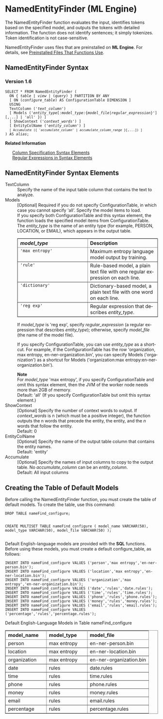<html><head></head><body><div class="nested0" aria-labelledby="ariaid-title1" topicindex="1" topicid="lam1507582387267" id="lam1507582387267"><h1 class="title topictitle1" id="ariaid-title1">NamedEntityFinder (ML Engine)</h1><div class="body conbody">
<p class="p">The NamedEntityFinder function evaluates the input, identifies tokens based on the specified model, and outputs the tokens with detailed information. The function does not identify sentences; it simply tokenizes. Token identification is not case-sensitive.</p>
<p class="p">NamedEntityFinder uses files that are preinstalled on <span><b>ML Engine</b></span>. For details, see <a href="tzu1557778477026.md">Preinstalled Files That Functions Use</a>.</p></div><div class="topic reference nested1" aria-labelledby="ariaid-title2" topicindex="2" topicid="fsr1507582452484" xml:lang="en-us" lang="en-us" id="fsr1507582452484">
<h2 class="title topictitle2" id="ariaid-title2">NamedEntityFinder Syntax</h2><div class="body refbody"><div class="section" id="fsr1507582452484__section_N1000E_N1000C_N10001">
<h3 class="title sectiontitle">Version <span>1.6</span></h3><pre class="pre codeblock" xml:space="preserve"><code>SELECT * FROM NamedEntityFinder (
  <span>ON { <var class="keyword varname">table</var> | <var class="keyword varname">view</var> | (<var class="keyword varname">query</var>) }</span> PARTITION BY ANY
  [ ON (<var class="keyword varname">configure_table</var>) AS ConfigurationTable DIMENSION ]
  USING
  TextColumn ('<var class="keyword varname">text_column</var>')
  [ Models ('<var class="keyword varname">entity_type</var>[:<var class="keyword varname">model_type</var>:{<var class="keyword varname">model_file</var>|<var class="keyword varname">regular_expression</var>}'][,...] | 'all' }) ]
  [ ShowContext ('<var class="keyword varname">context_words</var>') ]
  [ EntityColName ('<var class="keyword varname">entity_column</var>') ]
  <code class="ph codeph">[ Accumulate ({ '<var class="keyword varname">accumulate_column</var>' | <var class="keyword varname">accumulate_column_range</var> }[,...]) ]</code>
) AS <var class="keyword varname">alias</var>;</code></pre></div></div><div class="related-links"><div class="linklistheader"><p></p><b>Related Information</b></div>
<ul class="linklist linklist"><div class="linklistmember"><a href="ndv1557782188375.md">Column Specification Syntax Elements</a></div><div class="linklistmember"><a href="dsd1557781660424.md">Regular Expressions in Syntax Elements</a></div></ul></div></div><div class="topic reference nested1" aria-labelledby="ariaid-title3" topicindex="3" topicid="rdh1507582703200" xml:lang="en-us" lang="en-us" id="rdh1507582703200">
<h2 class="title topictitle2" id="ariaid-title3">NamedEntityFinder Syntax Elements</h2><div class="body refbody"><div class="section" id="rdh1507582703200__section_N10011_N1000E_N10001"><dl class="dl parml"><dt class="dt pt dlterm">TextColumn</dt><dd class="dd pd">Specify the name of the input table column that contains the text to analyze.</dd><dt class="dt pt dlterm">Models</dt><dd class="dd pd">[Optional] Required if you do not specify ConfigurationTable, in which case you cannot specify 'all'. Specify the model items to load.</dd><dd class="dd pd ddexpand">If you specify both ConfigurationTable and this syntax element, the function loads the specified model items from ConfigurationTable.</dd><dd class="dd pd ddexpand">The <var class="keyword varname">entity_type</var> is the name of an entity type (for example, PERSON, LOCATION, or EMAIL), which appears in the output table.</dd><dd class="dd pd ddexpand"><div class="tablenoborder"><table cellpadding="4" cellspacing="0" summary="" id="rdh1507582703200__table_qn5_h1z_fdb" class="table" frame="border" border="1" rules="all"><div class="caption"></div><colgroup span="1"><col style="width:50%" span="1"></col><col style="width:50%" span="1"></col></colgroup><thead class="thead" style="text-align:left;"><tr class="row"><th class="entry cellrowborder" style="vertical-align:top;" id="d35140e193" rowspan="1" colspan="1"><var class="keyword varname">model_type</var></th><th class="entry cellrowborder" style="vertical-align:top;" id="d35140e196" rowspan="1" colspan="1">Description</th></tr></thead><tbody class="tbody"><tr class="row"><td class="entry cellrowborder" style="vertical-align:top;" headers="d35140e193" rowspan="1" colspan="1"><code class="ph codeph">'max entropy'</code></td><td class="entry cellrowborder" style="vertical-align:top;" headers="d35140e196" rowspan="1" colspan="1">Maximum entropy language model output by training.</td></tr><tr class="row"><td class="entry cellrowborder" style="vertical-align:top;" headers="d35140e193" rowspan="1" colspan="1"><code class="ph codeph">'rule'</code></td><td class="entry cellrowborder" style="vertical-align:top;" headers="d35140e196" rowspan="1" colspan="1">Rule-based model, a plain text file with one regular expression on each line.</td></tr><tr class="row"><td class="entry cellrowborder" style="vertical-align:top;" headers="d35140e193" rowspan="1" colspan="1"><code class="ph codeph">'dictionary'</code></td><td class="entry cellrowborder" style="vertical-align:top;" headers="d35140e196" rowspan="1" colspan="1">Dictionary-based model, a plain text file with one word on each line.</td></tr><tr class="row"><td class="entry cellrowborder" style="vertical-align:top;" headers="d35140e193" rowspan="1" colspan="1"><code class="ph codeph">'reg exp'</code></td><td class="entry cellrowborder" style="vertical-align:top;" headers="d35140e196" rowspan="1" colspan="1">Regular expression that describes <var class="keyword varname">entity_type</var>.</td></tr></tbody></table></div></dd><dd class="dd pd ddexpand">If <var class="keyword varname">model_type</var> is 'reg exp', specify <var class="keyword varname">regular_expression</var> (a regular expression that describes <var class="keyword varname">entity_type</var>); otherwise, specify <var class="keyword varname">model_file</var> (the name of the model file).</dd><dd class="dd pd ddexpand">
<p class="p">If you specify ConfigurationTable, you can use <var class="keyword varname">entity_type</var> as a shortcut. For example, if the ConfigurationTable has the row 'organization, max entropy, en-ner-organization.bin', you can specify Models ('organization') as a shortcut for Models ('organization:max entropy:en-ner-organization.bin').</p><div class="note note" id="rdh1507582703200__note_N100AC_N1004E_N10042_N10030_N10011_N1000E_N1000C_N10001"><span><b>Note</b></span><div class="notebody">For <var class="keyword varname">model_type</var> 'max entropy', if you specify ConfigurationTable and omit this syntax element, then the JVM of the worker node needs more than 2GB of memory.</div></div></dd><dd class="dd pd ddexpand">Default: 'all' (If you specify ConfigurationTable but omit this syntax element.)</dd><dt class="dt pt dlterm">ShowContext</dt><dd class="dd pd">[Optional] Specify the number of context words to output. If <var class="keyword varname">context_words</var> is n (which must be a positive integer), the function outputs the n words that precede the entity, the entity, and the <var class="keyword varname">n</var> words that follow the entity.</dd><dd class="dd pd ddexpand">Default: 0</dd><dt class="dt pt dlterm">EntityColName</dt><dd class="dd pd">[Optional] Specify the name of the output table column that contains the entity names.</dd><dd class="dd pd ddexpand">Default: 'entity'</dd><dt class="dt pt dlterm">Accumulate</dt><dd class="dd pd">[Optional] Specify the names of input columns to copy to the output table. No <var class="keyword varname">accumulate_column</var> can be an <var class="keyword varname">entity_column</var>.</dd><dd class="dd pd ddexpand">Default: All input columns</dd></dl></div></div></div><div class="topic reference nested1" aria-labelledby="ariaid-title4" topicindex="4" topicid="bvn1507584767132" xml:lang="en-us" lang="en-us" id="bvn1507584767132">
<h2 class="title topictitle2" id="ariaid-title4">Creating the Table of Default Models</h2><div class="body refbody"><div class="section" id="bvn1507584767132__section_N1000E_N1000C_N10001">
<p class="p">Before calling the NamedEntityFinder function, you must create the table of default models. To create the table, use this command:</p><pre class="pre codeblock" xml:space="preserve"><code>DROP TABLE nameFind_configure;

CREATE MULTISET TABLE nameFind_configure (
  model_name VARCHAR(50),
  model_type VARCHAR(50),
  model_file VARCHAR(50)
);</code></pre>
<p class="p">Default English-language models are provided with the <span><b>SQL</b></span> functions. Before using these models, you must create a default configure_table, as follows:</p><pre class="pre codeblock" xml:space="preserve"><code>INSERT INTO nameFind_configure VALUES ('person','max entropy','en-ner-person.bin');
INSERT INTO nameFind_configure VALUES ('location','max entropy','en-ner-location.bin');
INSERT INTO nameFind_configure VALUES ('organization','max entropy','en-ner-organization.bin');
INSERT INTO nameFind_configure VALUES ('date','rules','date.rules');
INSERT INTO nameFind_configure VALUES ('time','rules','time.rules');
INSERT INTO nameFind_configure VALUES ('phone','rules','phone.rules');
INSERT INTO nameFind_configure VALUES ('money','rules','money.rules');
INSERT INTO nameFind_configure VALUES ('email','rules','email.rules');
INSERT INTO nameFind_configure VALUES ('percentage','rules','percentage.rules');
</code></pre><div class="tablenoborder"><table cellpadding="4" cellspacing="0" summary="" id="bvn1507584767132__table_N1001F_N1000E_N1000C_N10001" class="table" frame="border" border="1" rules="all"><div class="caption"><span>Default English-Language Models in Table nameFind_configure</span></div><colgroup span="1"><col style="width:28.57142857142857%" span="1"></col><col style="width:28.57142857142857%" span="1"></col><col style="width:42.857142857142854%" span="1"></col></colgroup><thead class="thead" style="text-align:left;"><tr class="row"><th class="entry nocellnorowborder" style="vertical-align:top;" id="d35140e319" rowspan="1" colspan="1">model_name</th><th class="entry nocellnorowborder" style="vertical-align:top;" id="d35140e321" rowspan="1" colspan="1">model_type</th><th class="entry cell-norowborder" style="vertical-align:top;" id="d35140e323" rowspan="1" colspan="1">model_file</th></tr></thead><tbody class="tbody"><tr class="row"><td class="entry nocellnorowborder" style="vertical-align:top;" headers="d35140e319" rowspan="1" colspan="1">person</td><td class="entry nocellnorowborder" style="vertical-align:top;" headers="d35140e321" rowspan="1" colspan="1">max entropy</td><td class="entry cell-norowborder" style="vertical-align:top;" headers="d35140e323" rowspan="1" colspan="1">en-ner-person.bin</td></tr><tr class="row"><td class="entry nocellnorowborder" style="vertical-align:top;" headers="d35140e319" rowspan="1" colspan="1">location</td><td class="entry nocellnorowborder" style="vertical-align:top;" headers="d35140e321" rowspan="1" colspan="1">max entropy</td><td class="entry cell-norowborder" style="vertical-align:top;" headers="d35140e323" rowspan="1" colspan="1">en-ner-location.bin</td></tr><tr class="row"><td class="entry nocellnorowborder" style="vertical-align:top;" headers="d35140e319" rowspan="1" colspan="1">organization</td><td class="entry nocellnorowborder" style="vertical-align:top;" headers="d35140e321" rowspan="1" colspan="1">max entropy</td><td class="entry cell-norowborder" style="vertical-align:top;" headers="d35140e323" rowspan="1" colspan="1">en-ner-organization.bin</td></tr><tr class="row"><td class="entry nocellnorowborder" style="vertical-align:top;" headers="d35140e319" rowspan="1" colspan="1">date</td><td class="entry nocellnorowborder" style="vertical-align:top;" headers="d35140e321" rowspan="1" colspan="1">rules</td><td class="entry cell-norowborder" style="vertical-align:top;" headers="d35140e323" rowspan="1" colspan="1">date.rules</td></tr><tr class="row"><td class="entry nocellnorowborder" style="vertical-align:top;" headers="d35140e319" rowspan="1" colspan="1">time</td><td class="entry nocellnorowborder" style="vertical-align:top;" headers="d35140e321" rowspan="1" colspan="1">rules</td><td class="entry cell-norowborder" style="vertical-align:top;" headers="d35140e323" rowspan="1" colspan="1">time.rules</td></tr><tr class="row"><td class="entry nocellnorowborder" style="vertical-align:top;" headers="d35140e319" rowspan="1" colspan="1">phone</td><td class="entry nocellnorowborder" style="vertical-align:top;" headers="d35140e321" rowspan="1" colspan="1">rules</td><td class="entry cell-norowborder" style="vertical-align:top;" headers="d35140e323" rowspan="1" colspan="1">phone.rules</td></tr><tr class="row"><td class="entry nocellnorowborder" style="vertical-align:top;" headers="d35140e319" rowspan="1" colspan="1">money</td><td class="entry nocellnorowborder" style="vertical-align:top;" headers="d35140e321" rowspan="1" colspan="1">rules</td><td class="entry cell-norowborder" style="vertical-align:top;" headers="d35140e323" rowspan="1" colspan="1">money.rules</td></tr><tr class="row"><td class="entry nocellnorowborder" style="vertical-align:top;" headers="d35140e319" rowspan="1" colspan="1">email</td><td class="entry nocellnorowborder" style="vertical-align:top;" headers="d35140e321" rowspan="1" colspan="1">rules</td><td class="entry cell-norowborder" style="vertical-align:top;" headers="d35140e323" rowspan="1" colspan="1">email.rules</td></tr><tr class="row"><td class="entry row-nocellborder" style="vertical-align:top;" headers="d35140e319" rowspan="1" colspan="1">percentage</td><td class="entry row-nocellborder" style="vertical-align:top;" headers="d35140e321" rowspan="1" colspan="1">rules</td><td class="entry cellrowborder" style="vertical-align:top;" headers="d35140e323" rowspan="1" colspan="1">percentage.rules</td></tr></tbody></table></div></div></div></div></div></body></html>
